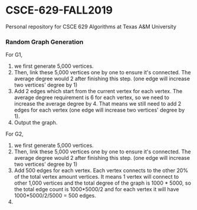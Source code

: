 # CSCE-629-FALL2019
Personal repository for CSCE 629 Algorithms at Texas A&amp;M University



### Random Graph Generation

For G1, 

1.  we first generate 5,000 vertices. 
2.  Then, link these 5,000 vertices one by one to ensure it's connected. The average degree would 2 after finishing this step. (one edge will increase two vertices' degree by 1)
3.  Add 2 edges which start from the current vertex for each vertex. The average degree requirement is 6 for each vertex, so we need to increase the average degree by 4. That means we still need to add 2 edges for each vertex (one edge will increase two vertices' degree by 1).
4.  Output the graph.



For G2,

1.  we first generate 5,000 vertices. 
2.  Then, link these 5,000 vertices one by one to ensure it's connected. The average degree would 2 after finishing this step. (one edge will increase two vertices' degree by 1)
3.  Add 500 edges for each vertex. Each vertex connects to the other 20% of the total vertex amount vertices. It means 1 vertex will connect to other 1,000 vertices and the total degree of the graph is 1000 * 5000, so the total edge count is 1000\*5000/2 and for each vertex it will have 1000\*5000/2/5000 = 500 edges.
4.  